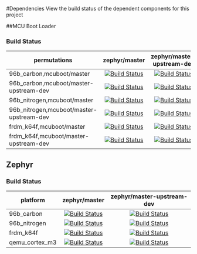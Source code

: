 #Dependencies
View the build status of the dependent components for this project

##MCU Boot Loader

### Build Status

| permutations | zephyr/master | zephyr/master-upstream-dev |
| --- | :---: | :---: |
| 96b_carbon,mcuboot/master | [![Build Status](http://ci.linarotechnologies.org:8080/buildStatus/icon?job=mcuboot/MCUBOOT_SOURCE=mcuboot-master,PLATFORM=96b_carbon,ZEPHYR_SOURCE=zephyr-master)](https://ci.linarotechnologies.org/job/mcuboot/MCUBOOT_SOURCE=mcuboot-master,PLATFORM=96b_carbon,ZEPHYR_SOURCE=zephyr-master/) | [![Build Status](http://ci.linarotechnologies.org:8080/buildStatus/icon?job=mcuboot/MCUBOOT_SOURCE=mcuboot-master,PLATFORM=96b_carbon,ZEPHYR_SOURCE=zephyr-master-upstream-dev)](https://ci.linarotechnologies.org/job/mcuboot/MCUBOOT_SOURCE=mcuboot-master,PLATFORM=96b_carbon,ZEPHYR_SOURCE=zephyr-master-upstream-dev/) |
| 96b_carbon,mcuboot/master-upstream-dev | [![Build Status](http://ci.linarotechnologies.org:8080/buildStatus/icon?job=mcuboot/MCUBOOT_SOURCE=mcuboot-master-upstream-dev,PLATFORM=96b_carbon,ZEPHYR_SOURCE=zephyr-master)](https://ci.linarotechnologies.org/job/mcuboot/MCUBOOT_SOURCE=mcuboot-master-upstream-dev,PLATFORM=96b_carbon,ZEPHYR_SOURCE=zephyr-master/) | [![Build Status](http://ci.linarotechnologies.org:8080/buildStatus/icon?job=mcuboot/MCUBOOT_SOURCE=mcuboot-master-upstream-dev,PLATFORM=96b_carbon,ZEPHYR_SOURCE=zephyr-master-upstream-dev)](https://ci.linarotechnologies.org/job/mcuboot/MCUBOOT_SOURCE=mcuboot-master-upstream-dev,PLATFORM=96b_carbon,ZEPHYR_SOURCE=zephyr-master-upstream-dev/) |
| 96b_nitrogen,mcuboot/master | [![Build Status](http://ci.linarotechnologies.org:8080/buildStatus/icon?job=mcuboot/MCUBOOT_SOURCE=mcuboot-master,PLATFORM=96b_nitrogen,ZEPHYR_SOURCE=zephyr-master)](https://ci.linarotechnologies.org/job/mcuboot/MCUBOOT_SOURCE=mcuboot-master,PLATFORM=96b_nitrogen,ZEPHYR_SOURCE=zephyr-master/) | [![Build Status](http://ci.linarotechnologies.org:8080/buildStatus/icon?job=mcuboot/MCUBOOT_SOURCE=mcuboot-master,PLATFORM=96b_nitrogen,ZEPHYR_SOURCE=zephyr-master-upstream-dev)](https://ci.linarotechnologies.org/job/mcuboot/MCUBOOT_SOURCE=mcuboot-master,PLATFORM=96b_nitrogen,ZEPHYR_SOURCE=zephyr-master-upstream-dev/) |
| 96b_nitrogen,mcuboot/master-upstream-dev | [![Build Status](http://ci.linarotechnologies.org:8080/buildStatus/icon?job=mcuboot/MCUBOOT_SOURCE=mcuboot-master-upstream-dev,PLATFORM=96b_nitrogen,ZEPHYR_SOURCE=zephyr-master)](https://ci.linarotechnologies.org/job/mcuboot/MCUBOOT_SOURCE=mcuboot-master-upstream-dev,PLATFORM=96b_nitrogen,ZEPHYR_SOURCE=zephyr-master/) | [![Build Status](http://ci.linarotechnologies.org:8080/buildStatus/icon?job=mcuboot/MCUBOOT_SOURCE=mcuboot-master-upstream-dev,PLATFORM=96b_nitrogen,ZEPHYR_SOURCE=zephyr-master-upstream-dev)](https://ci.linarotechnologies.org/job/mcuboot/MCUBOOT_SOURCE=mcuboot-master-upstream-dev,PLATFORM=96b_nitrogen,ZEPHYR_SOURCE=zephyr-master-upstream-dev/) |
| frdm_k64f,mcuboot/master | [![Build Status](http://ci.linarotechnologies.org:8080/buildStatus/icon?job=mcuboot/MCUBOOT_SOURCE=mcuboot-master,PLATFORM=frdm_k64f,ZEPHYR_SOURCE=zephyr-master)](https://ci.linarotechnologies.org/job/mcuboot/MCUBOOT_SOURCE=mcuboot-master,PLATFORM=frdm_k64f,ZEPHYR_SOURCE=zephyr-master/) | [![Build Status](http://ci.linarotechnologies.org:8080/buildStatus/icon?job=mcuboot/MCUBOOT_SOURCE=mcuboot-master,PLATFORM=frdm_k64f,ZEPHYR_SOURCE=zephyr-master-upstream-dev)](https://ci.linarotechnologies.org/job/mcuboot/MCUBOOT_SOURCE=mcuboot-master,PLATFORM=frdm_k64f,ZEPHYR_SOURCE=zephyr-master-upstream-dev/) |
| frdm_k64f,mcuboot/master-upstream-dev | [![Build Status](http://ci.linarotechnologies.org:8080/buildStatus/icon?job=mcuboot/MCUBOOT_SOURCE=mcuboot-master-upstream-dev,PLATFORM=frdm_k64f,ZEPHYR_SOURCE=zephyr-master)](https://ci.linarotechnologies.org/job/mcuboot/MCUBOOT_SOURCE=mcuboot-master-upstream-dev,PLATFORM=frdm_k64f,ZEPHYR_SOURCE=zephyr-master/) | [![Build Status](http://ci.linarotechnologies.org:8080/buildStatus/icon?job=mcuboot/MCUBOOT_SOURCE=mcuboot-master-upstream-dev,PLATFORM=frdm_k64f,ZEPHYR_SOURCE=zephyr-master-upstream-dev)](https://ci.linarotechnologies.org/job/mcuboot/MCUBOOT_SOURCE=mcuboot-master-upstream-dev,PLATFORM=frdm_k64f,ZEPHYR_SOURCE=zephyr-master-upstream-dev/) |

## Zephyr

### Build Status
| platform | zephyr/master | zephyr/master-upstream-dev |
| --- | :---: | :---: |
| 96b_carbon | [![Build Status](http://ci.linarotechnologies.org:8080/buildStatus/icon?job=zephyr-upstream/PLATFORM=96b_carbon)](https://ci.linarotechnologies.org/job/zephyr-upstream/PLATFORM=96b_carbon/) | [![Build Status](http://ci.linarotechnologies.org:8080/buildStatus/icon?job=zephyr-ltd/PLATFORM=96b_carbon)](https://ci.linarotechnologies.org/job/zephyr-ltd/PLATFORM=96b_carbon/) |
| 96b_nitrogen | [![Build Status](http://ci.linarotechnologies.org:8080/buildStatus/icon?job=zephyr-upstream/PLATFORM=96b_nitrogen)](https://ci.linarotechnologies.org/job/zephyr-upstream/PLATFORM=96b_nitrogen/) | [![Build Status](http://ci.linarotechnologies.org:8080/buildStatus/icon?job=zephyr-ltd/PLATFORM=96b_nitrogen)](https://ci.linarotechnologies.org/job/zephyr-ltd/PLATFORM=96b_nitrogen/) |
| frdm_k64f | [![Build Status](http://ci.linarotechnologies.org:8080/buildStatus/icon?job=zephyr-upstream/PLATFORM=frdm_k64f)](https://ci.linarotechnologies.org/job/zephyr-upstream/PLATFORM=frdm_k64f/) | [![Build Status](http://ci.linarotechnologies.org:8080/buildStatus/icon?job=zephyr-ltd/PLATFORM=frdm_k64f)](https://ci.linarotechnologies.org/job/zephyr-ltd/PLATFORM=frdm_k64f/) |
| qemu_cortex_m3 | [![Build Status](http://ci.linarotechnologies.org:8080/buildStatus/icon?job=zephyr-upstream/PLATFORM=qemu_cortex_m3)](https://ci.linarotechnologies.org/job/zephyr-upstream/PLATFORM=qemu_cortex_m3/) | [![Build Status](http://ci.linarotechnologies.org:8080/buildStatus/icon?job=zephyr-ltd/PLATFORM=frdm_k64f)](https://ci.linarotechnologies.org/job/zephyr-ltd/PLATFORM=frdm_k64f/) |
